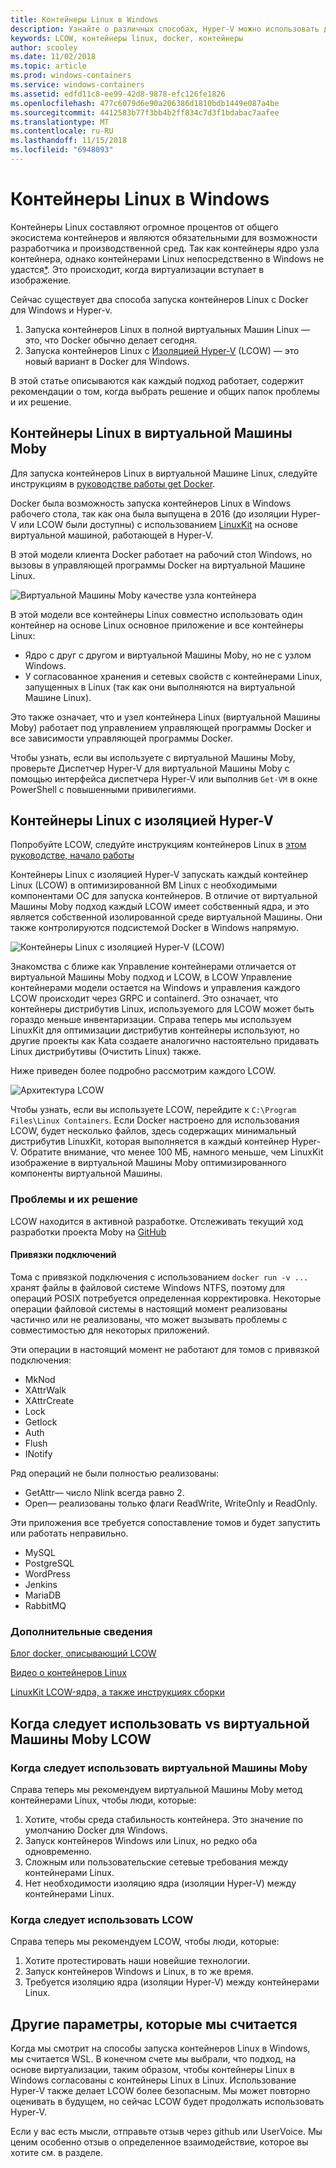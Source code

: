 ```yaml
---
title: Контейнеры Linux в Windows
description: Узнайте о различных способах, Hyper-V можно использовать для запуска контейнеров Linux в Windows, как если бы они собственные.
keywords: LCOW, контейнеры linux, docker, контейнеры
author: scooley
ms.date: 11/02/2018
ms.topic: article
ms.prod: windows-containers
ms.service: windows-containers
ms.assetid: edfd11c8-ee99-42d8-9878-efc126fe1826
ms.openlocfilehash: 477c6079d6e90a206386d1810bdb1449e087a4be
ms.sourcegitcommit: 4412583b77f3bb4b2ff834c7d3f1bdabac7aafee
ms.translationtype: MT
ms.contentlocale: ru-RU
ms.lasthandoff: 11/15/2018
ms.locfileid: "6948093"
---
```

# <a name="linux-containers-on-windows"></a>Контейнеры Linux в Windows

Контейнеры Linux составляют огромное процентов от общего экосистема контейнеров и являются обязательными для возможности разработчика и производственной сред.  Так как контейнеры ядро узла контейнера, однако контейнерами Linux непосредственно в Windows не удастся[*](linux-containers.md#other-options-we-considered).  Это происходит, когда виртуализации вступает в изображение.

Сейчас существует два способа запуска контейнеров Linux с Docker для Windows и Hyper-v.

1. Запуска контейнеров Linux в полной виртуальных Машин Linux — это, что Docker обычно делает сегодня.
1. Запуска контейнеров Linux с [Изоляцией Hyper-V](../manage-containers/hyperv-container.md) (LCOW) — это новый вариант в Docker для Windows.

В этой статье описываются как каждый подход работает, содержит рекомендации о том, когда выбрать решение и общих папок проблемы и их решение.

## <a name="linux-containers-in-a-moby-vm"></a>Контейнеры Linux в виртуальной Машины Moby

Для запуска контейнеров Linux в виртуальной Машине Linux, следуйте инструкциям в [руководстве работы get Docker](https://docs.docker.com/docker-for-windows/).

Docker была возможность запуска контейнеров Linux в Windows рабочего стола, так как она была выпущена в 2016 (до изоляции Hyper-V или LCOW были доступны) с использованием [LinuxKit](https://github.com/linuxkit/linuxkit) на основе виртуальной машиной, работающей в Hyper-V.

В этой модели клиента Docker работает на рабочий стол Windows, но вызовы в управляющей программы Docker на виртуальной Машине Linux.

![Виртуальной Машины Moby качестве узла контейнера](media/MobyVM.png)

В этой модели все контейнеры Linux совместно использовать один контейнер на основе Linux основное приложение и все контейнеры Linux:

* Ядро с друг с другом и виртуальной Машины Moby, но не с узлом Windows.
* У согласованное хранения и сетевых свойств с контейнерами Linux, запущенных в Linux (так как они выполняются на виртуальной Машине Linux).

Это также означает, что и узел контейнера Linux (виртуальной Машины Moby) работает под управлением управляющей программы Docker и все зависимости управляющей программы Docker.

Чтобы узнать, если вы используете с виртуальной Машины Moby, проверьте Диспетчер Hyper-V для виртуальной Машины Moby с помощью интерфейса диспетчера Hyper-V или выполнив `Get-VM` в окне PowerShell с повышенными привилегиями.

## <a name="linux-containers-with-hyper-v-isolation"></a>Контейнеры Linux с изоляцией Hyper-V

Попробуйте LCOW, следуйте инструкциям контейнеров Linux в [этом руководстве, начало работы](../quick-start/quick-start-windows-10.md)

Контейнеры Linux с изоляцией Hyper-V запускать каждый контейнер Linux (LCOW) в оптимизированной ВМ Linux с необходимыми компонентами ОС для запуска контейнеров.  В отличие от виртуальной Машины Moby подход каждый LCOW имеет собственный ядра, и это является собственной изолированной среде виртуальной Машины.  Они также контролируются подсистемой Docker в Windows напрямую.

![Контейнеры Linux с изоляцией Hyper-V (LCOW)](media/lcow-approach.png)

Знакомства с ближе как Управление контейнерами отличается от виртуальной Машины Moby подход и LCOW, в LCOW Управление контейнерами модели остается на Windows и управления каждого LCOW происходит через GRPC и containerd.  Это означает, что контейнеры дистрибутив Linux, используемого для LCOW может быть гораздо меньше инвентаризации.  Справа теперь мы используем LinuxKit для оптимизации дистрибутив контейнеры используют, но другие проекты как Kata создаете аналогично настоятельно придавать Linux дистрибутивы (Очистить Linux) также.

Ниже приведен более подробно рассмотрим каждого LCOW.

![Архитектура LCOW](media/lcow.png)

Чтобы узнать, если вы используете LCOW, перейдите к `C:\Program Files\Linux Containers`.  Если Docker настроено для использования LCOW, будет несколько файлов, здесь содержащих минимальный дистрибутив LinuxKit, которая выполняется в каждый контейнер Hyper-V.  Обратите внимание, что менее 100 МБ, намного меньше, чем LinuxKit изображение в виртуальной Машины Moby оптимизированного компоненты виртуальной Машины.

### <a name="work-in-progress"></a>Проблемы и их решение

LCOW находится в активной разработке.  Отслеживать текущий ход разработки проекта Moby на [GitHub](https://github.com/moby/moby/issues/33850)

#### <a name="bind-mounts"></a>Привязки подключений

Тома с привязкой подключения с использованием `docker run -v ...` хранят файлы в файловой системе Windows NTFS, поэтому для операций POSIX потребуется определенная корректировка. Некоторые операции файловой системы в настоящий момент реализованы частично или не реализованы, что может вызывать проблемы с совместимостью для некоторых приложений.

Эти операции в настоящий момент не работают для томов с привязкой подключения:

* MkNod
* XAttrWalk
* XAttrCreate
* Lock
* Getlock
* Auth
* Flush
* INotify

Ряд операций не были полностью реализованы:

* GetAttr— число Nlink всегда равно 2.
* Open— реализованы только флаги ReadWrite, WriteOnly и ReadOnly.

Эти приложения все требуется сопоставление томов и будет запустить или работать неправильно.

* MySQL
* PostgreSQL
* WordPress
* Jenkins
* MariaDB
* RabbitMQ

### <a name="extra-information"></a>Дополнительные сведения

[Блог docker, описывающий LCOW](https://blog.docker.com/2017/11/docker-for-windows-17-11/)

[Видео о контейнеров Linux](https://sec.ch9.ms/ch9/1e5a/08ff93f2-987e-4f8d-8036-2570dcac1e5a/LinuxContainer.mp4)

[LinuxKit LCOW-ядра, а также инструкциях сборки](https://github.com/linuxkit/lcow)

## <a name="when-to-use-moby-vm-vs-lcow"></a>Когда следует использовать vs виртуальной Машины Moby LCOW

### <a name="when-to-use-moby-vm"></a>Когда следует использовать виртуальной Машины Moby

Справа теперь мы рекомендуем виртуальной Машины Moby метод контейнерами Linux, чтобы люди, которые:

1. Хотите, чтобы среда стабильность контейнера.  Это значение по умолчанию Docker для Windows.
1. Запуск контейнеров Windows или Linux, но редко оба одновременно.
1. Сложным или пользовательские сетевые требования между контейнерами Linux.
1. Нет необходимости изоляцию ядра (изоляции Hyper-V) между контейнерами Linux.

### <a name="when-to-use-lcow"></a>Когда следует использовать LCOW

Справа теперь мы рекомендуем LCOW, чтобы люди, которые:

1. Хотите протестировать наши новейшие технологии.
1. Запуск контейнеров Windows и Linux, в то же время.
1. Требуется изоляцию ядра (изоляции Hyper-V) между контейнерами Linux.

## <a name="other-options-we-considered"></a>Другие параметры, которые мы считается

Когда мы смотрит на способы запуска контейнеров Linux в Windows, мы считается WSL.  В конечном счете мы выбрали, что подход, на основе виртуализации, таким образом, чтобы контейнеры Linux в Windows согласованы с контейнеры Linux в Linux.  Использование Hyper-V также делает LCOW более безопасным.  Мы может повторно оценивать в будущем, но сейчас LCOW будет продолжать использовать Hyper-V.

Если у вас есть мысли, отправьте отзыв через github или UserVoice.  Мы ценим особенно отзыв о определенное взаимодействие, которое вы хотите см. в разделе.